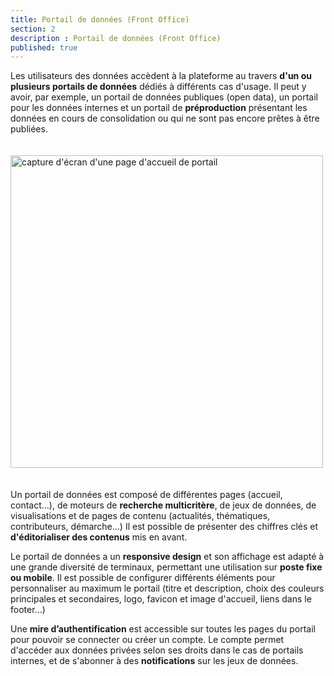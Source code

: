```yaml
---
title: Portail de données (Front Office)
section: 2
description : Portail de données (Front Office)
published: true
---
```


Les utilisateurs des données accèdent à la plateforme au travers **d'un ou plusieurs portails de données** dédiés à différents cas d'usage. Il peut y avoir, par exemple, un portail de données publiques (open&nbsp;data), un portail pour les données internes et un portail de **préproduction** présentant les données en cours de consolidation ou qui ne sont pas encore prêtes à être publiées.

<img src="./images/functional-presentation/portal.jpg"
     height="500" style="margin:20px auto;" alt="capture d'écran d'une page d'accueil de portail" />

Un portail de données est composé de différentes pages (accueil, contact...), de moteurs de  **recherche multicritère**, de jeux de données, de visualisations et de pages de contenu (actualités, thématiques, contributeurs, démarche...) Il est possible de présenter des chiffres&nbsp;clés et **d'éditorialiser des contenus** mis en avant.

Le portail de données a un **responsive design** et son affichage est adapté à une grande diversité de terminaux, permettant une utilisation sur **poste fixe ou mobile**. Il est possible de configurer différents éléments pour personnaliser au maximum le portail (titre et description, choix des couleurs principales et secondaires, logo, favicon et image d'accueil, liens dans le footer...)

Une **mire d’authentification** est accessible sur toutes les pages du portail pour pouvoir se connecter ou créer un compte. Le compte permet d'accéder aux données privées selon ses droits dans le cas de portails internes, et de s'abonner à des **notifications** sur les jeux de données.
